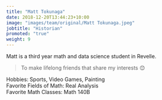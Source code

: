 ```yaml
---
title: "Matt Tokunaga"
date: 2018-12-20T13:44:23+10:00
image: "images/team/original/Matt Tokunaga.jpeg"
jobtitle: "Historian"
promoted: "true"
weight: 9
---
```


Matt is a third year math and data science student in Revelle. 

> To make lifelong friends that share my interests 😊

Hobbies: Sports, Video Games, Painting <br /> 
Favorite Fields of Math: Real Analysis <br /> 
Favorite Math Classes: Math 140B 